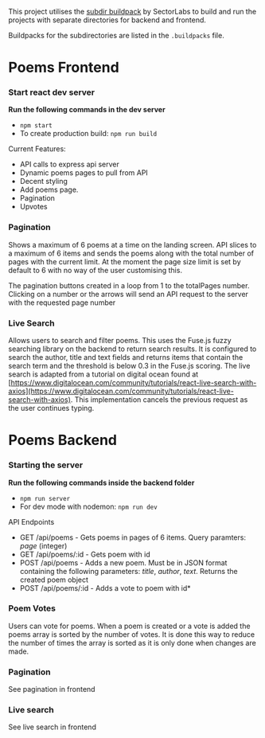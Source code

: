 This project utilises the [subdir buildpack](https://github.com/SectorLabs/heroku-buildpack-subdir) by SectorLabs to build and run the projects with separate directories for backend and frontend.

Buildpacks for the subdirectories are listed in the `.buildpacks` file.


# Poems Frontend

### Start react dev server
**Run the following commands in the dev server**  
* `npm start`  
* To create production build: `npm run build`

Current Features:
* API calls to express api server
* Dynamic poems pages to pull from API
* Decent styling
* Add poems page.
* Pagination
* Upvotes

### Pagination
Shows a maximum of 6 poems at a time on the landing screen. API slices to a maximum of 6 items and sends the poems along with the total number of pages with the current limit. At the moment the page size limit is set by default to 6 with no way of the user customising this.

The pagination buttons created in a loop from 1 to the totalPages number. Clicking on a number or the arrows will send an API request to the server with the requested page number

### Live Search
Allows users to search and filter poems. This uses the Fuse.js fuzzy searching library on the backend to return search results. It is configured to search the author, title and text fields and returns items that contain the search term and the threshold is below 0.3 in the Fuse.js scoring. The live search is adapted from a tutorial on digital ocean found at [https://www.digitalocean.com/community/tutorials/react-live-search-with-axios](https://www.digitalocean.com/community/tutorials/react-live-search-with-axios). This implementation cancels the previous request as the user continues typing.

# Poems Backend

### Starting the server
**Run the following commands inside the backend folder**  
* `npm run server`  
* For dev mode with nodemon: `npm run dev`

API Endpoints
* GET /api/poems - Gets poems in pages of 6 items. Query paramters: *page* (integer)
* GET /api/poems/:id - Gets poem with id
* POST /api/poems - Adds a new poem. Must be in JSON format containing the following parameters: *title*, *author*, *text*. Returns the created poem object
* POST /api/poems/:id - Adds a vote to poem with id* 

### Poem Votes
Users can vote for poems. When a poem is created or a vote is added the poems array is sorted by the number of votes. It is done this way to reduce the number of times the array is sorted as it is only done when changes are made.

### Pagination
See pagination in frontend

### Live search
See live search in frontend